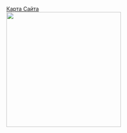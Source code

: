 <a href="https://novipovorot.pp.ua/sitemap.html">Карта Сайта</a><br>
<img src="https://novipovorot.pp.ua/images/novi-povorot.jpg" width="300px">
